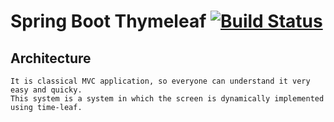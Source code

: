 # Spring Boot Thymeleaf [![Build Status](https://travis-ci.com/buttasam/cms-boot.svg?token=XnPX8at6Nczst9oxaW5N&branch=master)](https://travis-ci.com/buttasam/cms-boot)


## Architecture

```
It is classical MVC application, so everyone can understand it very easy and quicky.
This system is a system in which the screen is dynamically implemented using time-leaf.
```


